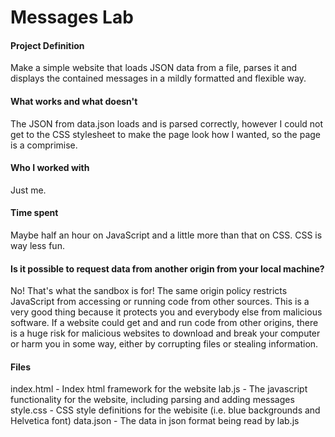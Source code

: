# Messages Lab

#### Project Definition
Make a simple website that loads JSON data from a file, parses it and displays the contained messages in a mildly formatted and flexible way.

#### What works and what doesn't
The JSON from data.json loads and is parsed correctly, however I could not get to the CSS stylesheet to make the page look how I wanted, so the page is a comprimise.

#### Who I worked with
Just me.

#### Time spent
Maybe half an hour on JavaScript and a little more than that on CSS. CSS is way less fun.

#### Is it possible to request data from another origin from your local machine?
No! That's what the sandbox is for! The same origin policy restricts JavaScript from accessing or running code from other sources. This is a very good thing because it protects you and everybody else from malicious software. If a website could get and and run code from other origins, there is a huge risk for malicious websites to download and break your computer or harm you in some way, either by corrupting files or stealing information.

#### Files
index.html - Index html framework for the website
lab.js - The javascript functionality for the website, including parsing and adding messages
style.css - CSS style definitions for the webisite (i.e. blue backgrounds and Helvetica font)
data.json - The data in json format being read by lab.js
